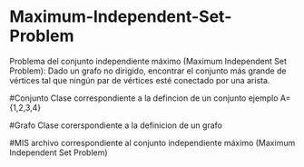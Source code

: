 # Maximum-Independent-Set-Problem
Problema del conjunto independiente máximo (Maximum Independent
Set Problem): Dado un grafo no dirigido, encontrar el conjunto más grande
de vértices tal que ningún par de vértices esté conectado por una arista.

#Conjunto
Clase correspondiente a la defincion de un conjunto ejemplo A={1,2,3,4}

#Grafo
Clase corerspondiente a la definicion de un grafo 

#MIS archivo correspondiente al conjunto independiente máximo (Maximum Independent
Set Problem)